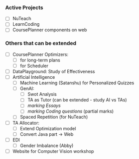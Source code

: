 ### Active Projects
- [ ] NuTeach
- [ ] LearnCoding
- [ ] CoursePlanner components on web
### Others that can be extended
- [ ] CoursePlanner Optimizers:
	- [ ] for long-term plans
	- [ ] for Scheduler
- [ ] DataPlayground: Study of Effectiveness
- [ ] Artificial Intelligence
	- [ ] Machine Learning (Satanshu) for Personalized Quizzes
	- [ ] GenAI: 
		- [ ] Swot Analysis 
		- [ ] TA as Tutor (can be extended - study AI vs TAs)
		- [ ] *marking Essays*
		- [ ] *marking Coding questions* (partial marks)
	- [ ] Spaced Repetition (for NuTeach)
- [ ] TA Allocator: 
	- [ ] Extend Optimization model
	- [ ] Convert Java part -> Web
- [ ] EDI
	- [ ] Gender Imbalance (Abby)
- [ ] Website for Computer Vision workshop